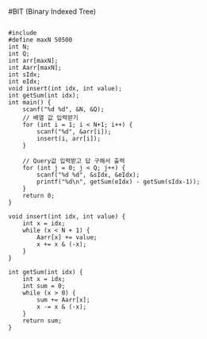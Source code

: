 #BIT (Binary Indexed Tree)
<pre>
<code>
#include <stdio.h>
#define maxN 50500
int N;
int Q;
int arr[maxN];
int Aarr[maxN];
int sIdx;
int eIdx;
void insert(int idx, int value);
int getSum(int idx);
int main() {
	scanf("%d %d", &N, &Q);
	// 배열 값 입력받기
	for (int i = 1; i < N+1; i++) {
		scanf("%d", &arr[i]);
		insert(i, arr[i]);
	}

	// Query값 입력받고 답 구해서 출력
	for (int j = 0; j < Q; j++) {
		scanf("%d %d", &sIdx, &eIdx);
		printf("%d\n", getSum(eIdx) - getSum(sIdx-1));
	}
	return 0;
}

void insert(int idx, int value) {
	int x = idx;
	while (x < N + 1) {
		Aarr[x] += value;
		x += x & (-x);
	}
}

int getSum(int idx) {
	int x = idx;
	int sum = 0;
	while (x > 0) {
		sum += Aarr[x];
		x -= x & (-x);
	}
	return sum;
} 
</code>
</pre>
